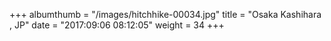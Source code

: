 +++
albumthumb = "/images/hitchhike-00034.jpg"
title = "Osaka Kashihara , JP"
date = "2017:09:06 08:12:05"
weight = 34
+++
